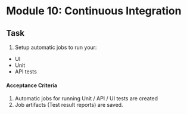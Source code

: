 # Module 10: Continuous Integration

## Task

1. Setup automatic jobs to run your:

- UI
- Unit
- API tests

#### Acceptance Criteria

1. Automatic jobs for running Unit / API / UI tests are created
1. Job artifacts (Test result reports) are saved.
